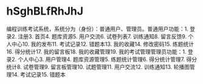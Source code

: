# hSghBLfRhJhJ
编程训练考试系统，系统分为（身份）：普通用户、管理员。普通用户功能：1. 登录2. 注册3. 首页4. 题库资源5. 用户交流6. 试卷列表7. 训练通知8. 留言反馈9. 个人中心10. 我的发布11. 考试记录12. 错题本13. 我的收藏14. 修改密码15. 练题统计16. 得分统计17. 我的留言板18. 我的收藏管理19. 我的考试管理管理员功能：1. 登录2. 个人中心3. 用户管理4. 题库资源管理5. 练题统计管理6. 得分统计管理7. 得分统计8. 试卷管理9. 留言板管理10. 试题管理11. 用户交流12. 训练通知13. 轮播图管理14. 考试记录15. 错题本 
